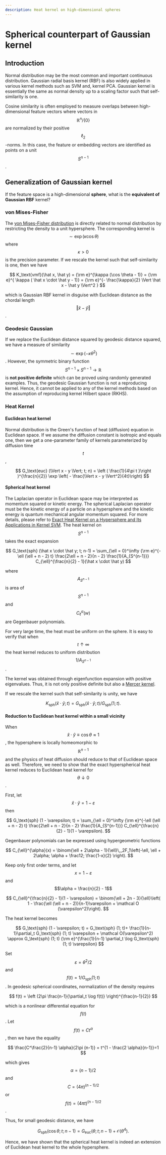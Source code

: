 ```yaml
---
description: Heat kernel on high-dimensional spheres
---
```


# Spherical counterpart of Gaussian kernel

## Introduction

Normal distribution may be the most common and important continuous distribution. Gaussian radial basis kernel (RBF) is also widely applied in various kernel methods such as SVM and, kernel PCA. Gaussian kernel is essentially the same as normal density up to a scaling factor such that self-similarity is one.

Cosine similarity is often employed to measure overlaps between high-dimensional feature vectors where vectors in $$\mathbb R^n / \{0\}$$are normalized by their positive $$\ell_2$$-norms. In this case, the feature or embedding vectors are identified as points on a unit $$S^{n-1}$$.

## Generalization of Gaussian kernel

If the feature space is a high-dimensional **sphere**, what is the **equivalent of Gaussian RBF** kernel?

### von Mises-Fisher

The [von Mises-Fisher distribution](https://en.wikipedia.org/wiki/Von\_Mises%E2%80%93Fisher\_distribution) is directly related to normal distribution by restricting the density to a unit hypersphere. The corresponding kernel is $$\sim \exp (\kappa \cos \theta)$$ where $$\kappa > 0$$ is the precision parameter. If we rescale the kernel such that self-similarity is one, then we have

$$
K_\text{vmf}(\hat x, \hat y) = {\rm e}^{\kappa (\cos \theta - 1)} = {\rm e}^{ \kappa ( \hat x \cdot \hat y - 1)} = {\rm e}^{- \frac{\kappa}{2} \Vert \hat x - \hat y \Vert^2 }
$$

which is Gaussian RBF kernel in disguise with Euclidean distance as the chordal length $$\Vert \hat x - \hat y \Vert$$.

### Geodesic Gaussian

If we replace the Euclidean distance squared by geodesic distance squared, we have a measure of similarity $$\sim \exp (- \kappa \theta^2 )$$. However, the symmetric binary function $$S^{n-1} \times S^{n-1} \rightarrow \mathbb R$$ is **not positive definite** which can be proved using randomly generated examples. Thus, the geodesic Gaussian function is not a reproducing kernel. Hence, it cannot be applied to any of the kernel methods based on the assumption of reproducing kernel Hilbert space (RKHS).

### Heat Kernel

#### Euclidean heat kernel

Normal distribution is the Green's function of heat (diffusion) equation in Euclidean space. If we assume the diffusion constant is isotropic and equals one, then we get a one-parameter family of kernels parameterized by diffusion time $$t$$,

$$
G_\text{euc} (\Vert x - y \Vert; t; n) = \left ( \frac{1}{4\pi t }\right )^{\frac{n}{2}} \exp \left( - \frac{\Vert x - y \Vert^2}{4t}\right)
$$

#### Spherical heat kernel

The Laplacian operator in Euclidean space may be interpreted as momentum squared or kinetic energy. The spherical Laplacian operator must be the kinetic energy of a particle on a hypersphere and the kinetic energy is quantum mechanical angular momentum squared. For more details, please refer to [Exact Heat Kernel on a Hypersphere and Its Applications in Kernel SVM](https://www.frontiersin.org/articles/10.3389/fams.2018.00001/full). The heat kernel on $$S^{n-1}$$ takes the exact expansion

$$
G_\text{sph} (\hat x \cdot \hat y; t; n-1) = \sum_{\ell = 0}^\infty {\rm e}^{-\ell (\ell + n - 2) t}  \frac{2\ell + n - 2}{n - 2} \frac{1}{A_{S^{n-1}}} C_{\ell}^{\frac{n}{2} - 1}(\hat x \cdot \hat y)
$$

where $$A_{S^{n-1}}$$ is area of $$S^{n-1}$$ and $$C_\ell^\alpha (w)$$ are Gegenbauer polynomials.

For very large time, the heat must be uniform on the sphere. It is easy to verify that when $$t\uparrow \infty$$ the heat kernel reduces to uniform distribution $$1/A_{S^{n-1}}$$.&#x20;

The kernel was obtained through eigenfunction expansion with positive eigenvalues. Thus, it is not only positive definite but also a [Mercer kernel](https://en.wikipedia.org/wiki/Mercer's\_theorem).

If we rescale the kernel such that self-similarity is unity, we have

$$
K_\text{sph}(\hat x \cdot \hat y; t) = G_\text{sph}(\hat x \cdot \hat y; t)/G_\text{sph}(1; t).
$$

#### Reduction to Euclidean heat kernel within a small vicinity

When $$\hat x \cdot \hat y \equiv \cos \theta \approx 1$$, the hypersphere is locally homeomorphic to $$\mathbb R^{n-1}$$and the physics of heat diffusion should reduce to that of Euclidean space as well. Therefore, we need to show that the exact hyperspherical heat kernel reduces to Euclidean heat kernel for $$\theta \downarrow 0$$.&#x20;

First, let $$\hat x \cdot \hat y = 1 - \varepsilon$$ then&#x20;

$$
G_\text{sph} (1 - \varepsilon; t) = \sum_{\ell = 0}^\infty {\rm e}^{-\ell (\ell + n - 2) t}  \frac{2\ell + n - 2}{n - 2} \frac{1}{A_{S^{n-1}}} C_{\ell}^{\frac{n}{2} - 1}(1 - \varepsilon).
$$

Gegenbauer polynomials can be expressed using hypergeometric functions

$$
C_{\ell}^{\alpha}(x) = \binom{\ell + 2\alpha - 1}{\ell}\,_2F_1\left(-\ell, \ell + 2\alpha; \alpha + \frac12; \frac{1-x}{2} \right).
$$

Keep only first order terms, and let$$x=1-\varepsilon$$and $$\alpha = \frac{n}{2} - 1$$&#x20;

$$
C_{\ell}^{\frac{n}{2} - 1}(1 - \varepsilon) = \binom{\ell + 2n - 3}{\ell}\left( 1 - \frac{\ell (\ell + n - 2)}{n-1}\varepsilon + \mathcal O (\varepsilon^2)\right).
$$

The heat kernel becomes

$$
G_\text{sph} (1 - \varepsilon; t) = G_\text{sph} (1; t)+ \frac{1}{n-1}\partial_t G_\text{sph} (1; t) \varepsilon + \mathcal O(\varepsilon^2) \approx G_\text{sph} (1; t) {\rm e}^{\frac{1}{n-1} \partial_t \log G_\text{sph} (1; t) \varepsilon}
$$

Set $$\varepsilon = \theta^2 / 2$$ and $$f(t) = 1 / G_\text{sph}(1; t)$$. In geodesic spherical coordinates, normalization of the density requires

$$
f(t) = \left (2\pi \frac{n-1}{\partial_t \log f(t)} \right)^{\frac{n-1}{2}}
$$

&#x20;which is a nonlinear differential equation for $$f(t)$$. Let $$f(t) = C t^\alpha$$, then we have the equality

$$
\frac{C^\frac{2}{n-1} \alpha}{2\pi (n-1)} = t^{1 - \frac{2 \alpha}{n-1}}=1
$$

&#x20;which gives $$\alpha = (n-1)/2$$ and $$C=(4\pi)^{(n-1)/2}$$ or $$f(t) = (4\pi t)^{(n-1)/2}$$.

Thus, for small geodesic distance, we have

$$
G_\text{sph}(\cos\theta; t; n-1) = G_\text{euc}(\theta; t; n-1) + \mathcal O (\theta^4).
$$

Hence, we have shown that the spherical heat kernel is indeed an extension of Euclidean heat kernel to the whole hypersphere.
